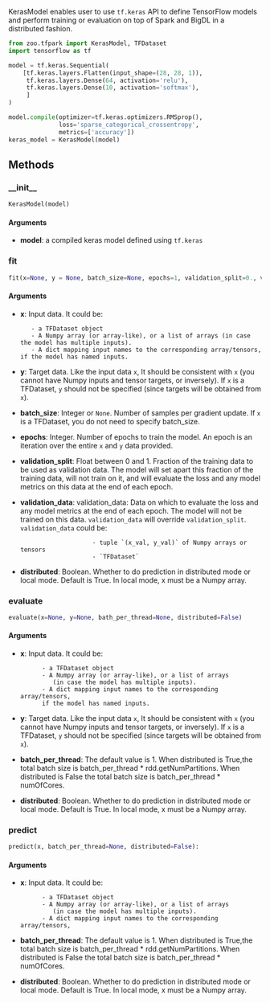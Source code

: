 KerasModel enables user to use `tf.keras` API to define TensorFlow models and perform training or evaluation on top
of Spark and BigDL in a distributed fashion.

```python
from zoo.tfpark import KerasModel, TFDataset
import tensorflow as tf

model = tf.keras.Sequential(
    [tf.keras.layers.Flatten(input_shape=(28, 28, 1)),
     tf.keras.layers.Dense(64, activation='relu'),
     tf.keras.layers.Dense(10, activation='softmax'),
     ]
)

model.compile(optimizer=tf.keras.optimizers.RMSprop(),
              loss='sparse_categorical_crossentropy',
              metrics=['accuracy'])
keras_model = KerasModel(model)
```

## Methods

### \_\_init\_\_

```python
KerasModel(model)
```

#### Arguments

* **model**: a compiled keras model defined using `tf.keras`


### fit

```python
fit(x=None, y = None, batch_size=None, epochs=1, validation_split=0., validation_data=None, distributed=False)
```

#### Arguments

* **x**: Input data. It could be:

         - a TFDataset object
         - A Numpy array (or array-like), or a list of arrays (in case the model has multiple inputs).
         - A dict mapping input names to the corresponding array/tensors, if the model has named inputs.

* **y**: Target data. Like the input data `x`,
         It should be consistent with `x` (you cannot have Numpy inputs and
         tensor targets, or inversely). If `x` is a TFDataset, `y` should
         not be specified (since targets will be obtained from `x`).
         
* **batch_size**: Integer or `None`.
                  Number of samples per gradient update.
                  If `x` is a TFDataset, you do not need to specify batch_size.

* **epochs**: Integer. Number of epochs to train the model.
              An epoch is an iteration over the entire `x` and `y`
              data provided.
            
* **validation_split**: Float between 0 and 1.
                        Fraction of the training data to be used as validation data.
                        The model will set apart this fraction of the training data,
                        will not train on it, and will evaluate
                        the loss and any model metrics
                        on this data at the end of each epoch.

* **validation_data**: validation_data: Data on which to evaluate
                       the loss and any model metrics at the end of each epoch.
                       The model will not be trained on this data.
                       `validation_data` will override `validation_split`.
                       `validation_data` could be:
                       
                          - tuple `(x_val, y_val)` of Numpy arrays or tensors
                          - `TFDataset`
* **distributed**: Boolean. Whether to do prediction in distributed mode or local mode.
                   Default is True. In local mode, x must be a Numpy array.
                   
                   
### evaluate

```python
evaluate(x=None, y=None, bath_per_thread=None, distributed=False)
```

#### Arguments

* **x**: Input data. It could be:

            - a TFDataset object
            - A Numpy array (or array-like), or a list of arrays
               (in case the model has multiple inputs).
            - A dict mapping input names to the corresponding array/tensors,
            if the model has named inputs.
* **y**: Target data. Like the input data `x`,
         It should be consistent with `x` (you cannot have Numpy inputs and
         tensor targets, or inversely). If `x` is a TFDataset, `y` should
         not be specified (since targets will be obtained from `x`).
* **batch_per_thread**:
          The default value is 1.
          When distributed is True,the total batch size is batch_per_thread * rdd.getNumPartitions.
          When distributed is False the total batch size is batch_per_thread * numOfCores.
* **distributed**: Boolean. Whether to do prediction in distributed mode or local mode.
                   Default is True. In local mode, x must be a Numpy array.


### predict

```python
predict(x, batch_per_thread=None, distributed=False):
```

#### Arguments
* **x**: Input data. It could be:

            - a TFDataset object
            - A Numpy array (or array-like), or a list of arrays
               (in case the model has multiple inputs).
            - A dict mapping input names to the corresponding array/tensors,
* **batch_per_thread**:
          The default value is 1.
          When distributed is True,the total batch size is batch_per_thread * rdd.getNumPartitions.
          When distributed is False the total batch size is batch_per_thread * numOfCores.
* **distributed**: Boolean. Whether to do prediction in distributed mode or local mode.
                    Default is True. In local mode, x must be a Numpy array.




